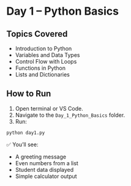 # Day 1 – Python Basics

## Topics Covered
- Introduction to Python
- Variables and Data Types
- Control Flow with Loops
- Functions in Python
- Lists and Dictionaries

## How to Run
1. Open terminal or VS Code.
2. Navigate to the `Day_1_Python_Basics` folder.
3. Run:
```bash
python day1.py
```

✅ You’ll see:
- A greeting message
- Even numbers from a list
- Student data displayed
- Simple calculator output
